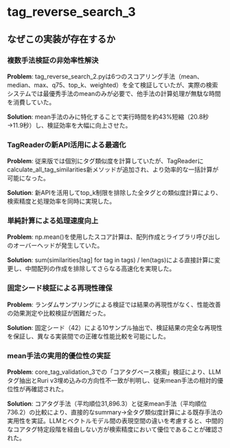 # tag_reverse_search_3

## なぜこの実装が存在するか

### 複数手法検証の非効率性解決
**Problem**: tag_reverse_search_2.pyは6つのスコアリング手法（mean、median、max、q75、top_k、weighted）を全て検証していたが、実際の検索システムでは最優秀手法のmeanのみが必要で、他手法の計算処理が無駄な時間を消費していた。

**Solution**: mean手法のみに特化することで実行時間を約43%短縮（20.8秒→11.9秒）し、検証効率を大幅に向上させた。

### TagReaderの新API活用による最適化
**Problem**: 従来版では個別にタグ類似度を計算していたが、TagReaderにcalculate_all_tag_similarities新メソッドが追加され、より効率的な一括計算が可能になった。

**Solution**: 新APIを活用してtop_k制限を排除した全タグとの類似度計算により、検索精度と処理効率を同時に実現した。

### 単純計算による処理速度向上
**Problem**: np.mean()を使用したスコア計算は、配列作成とライブラリ呼び出しのオーバーヘッドが発生していた。

**Solution**: sum(similarities[tag] for tag in tags) / len(tags)による直接計算に変更し、中間配列の作成を排除してさらなる高速化を実現した。

### 固定シード検証による再現性確保
**Problem**: ランダムサンプリングによる検証では結果の再現性がなく、性能改善の効果測定や比較検証が困難だった。

**Solution**: 固定シード（42）による10サンプル抽出で、検証結果の完全な再現性を保証し、異なる実装間での正確な性能比較を可能にした。

### mean手法の実用的優位性の実証
**Problem**: core_tag_validation_3での「コアタグベース検索」検証により、LLMタグ抽出とRuri v3埋め込みの方向性不一致が判明し、従来mean手法の相対的優位性が再確認された。

**Solution**: コアタグ手法（平均順位31,896.3）と従来mean手法（平均順位736.2）の比較により、直接的なsummary→全タグ類似度計算による既存手法の実用性を実証。LLMとベクトルモデル間の表現空間の違いを考慮すると、中間的なコアタグ特定段階を経由しない方が検索精度において優位であることが確認された。